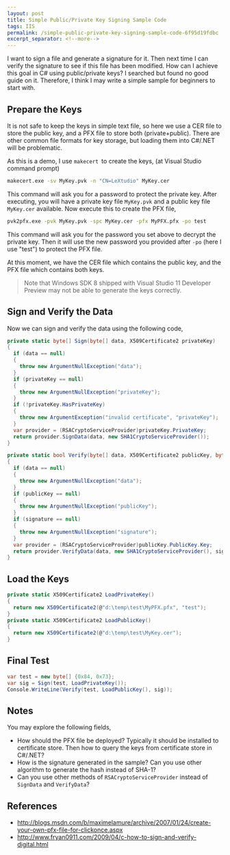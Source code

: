 ```yaml
---
layout: post
title: Simple Public/Private Key Signing Sample Code
tags: IIS
permalink: /simple-public-private-key-signing-sample-code-6f95d19fdbc
excerpt_separator: <!--more-->
---
```


I want to sign a file and generate a signature for it. Then next time I can verify the signature to see if this file has been modified. How can I achieve this goal in C# using public/private keys? I searched but found no good guide on it. Therefore, I think I may write a simple sample for beginners to start with.
<!--more-->

## Prepare the Keys
It is not safe to keep the keys in simple text file, so here we use a CER file to store the public key, and a PFX file to store both (private+public). There are other common file formats for key storage, but loading them into C#/.NET will be problematic.

As this is a demo, I use `makecert `to create the keys, (at Visual Studio command prompt)
``` bash
makecert.exe -sv MyKey.pvk -n "CN=LeXtudio" MyKey.cer
```

This command will ask you for a password to protect the private key. After executing, you will have a private key file `MyKey.pvk` and a public key file `MyKey.cer` available. Now execute this to create the PFX file,
``` bash
pvk2pfx.exe -pvk MyKey.pvk -spc MyKey.cer -pfx MyPFX.pfx -po test
```

This command will ask you for the password you set above to decrypt the private key. Then it will use the new password you provided after `-po` (here I use "test") to protect the PFX file.

At this moment, we have the CER file which contains the public key, and the PFX file which contains both keys.

> Note that Windows SDK 8 shipped with Visual Studio 11 Developer Preview may not be able to generate the keys correctly.

## Sign and Verify the Data
Now we can sign and verify the data using the following code,
``` csharp
private static byte[] Sign(byte[] data, X509Certificate2 privateKey)
{
  if (data == null)
  {
    throw new ArgumentNullException("data");
  }
  if (privateKey == null)
  {
    throw new ArgumentNullException("privateKey");
  }
  if (!privateKey.HasPrivateKey)
  {
    throw new ArgumentException("invalid certificate", "privateKey");
  }
  var provider = (RSACryptoServiceProvider)privateKey.PrivateKey;
  return provider.SignData(data, new SHA1CryptoServiceProvider());
}

private static bool Verify(byte[] data, X509Certificate2 publicKey, byte[] signature)
{
  if (data == null)
  {
    throw new ArgumentNullException("data");
  }
  if (publicKey == null)
  {
    throw new ArgumentNullException("publicKey");
  }
  if (signature == null)
  {
    throw new ArgumentNullException("signature");
  }
  var provider = (RSACryptoServiceProvider)publicKey.PublicKey.Key;
  return provider.VerifyData(data, new SHA1CryptoServiceProvider(), signature);
}
```

## Load the Keys
``` csharp
private static X509Certificate2 LoadPrivateKey()
{
  return new X509Certificate2(@"d:\temp\test\MyPFX.pfx", "test");
}
private static X509Certificate2 LoadPublicKey()
{
  return new X509Certificate2(@"d:\temp\test\MyKey.cer");
}
```

## Final Test
``` csharp
var test = new byte[] {0x84, 0x73};
var sig = Sign(test, LoadPrivateKey());
Console.WriteLine(Verify(test, LoadPublicKey(), sig));
```

## Notes
You may explore the following fields,

* How should the PFX file be deployed? Typically it should be installed to certificate store. Then how to query the keys from certificate store in C#/.NET?
* How is the signature generated in the sample? Can you use other algorithm to generate the hash instead of SHA-1?
* Can you use other methods of `RSACryptoServiceProvider` instead of `SignData` and `VerifyData`?

## References
* http://blogs.msdn.com/b/maximelamure/archive/2007/01/24/create-your-own-pfx-file-for-clickonce.aspx
* http://www.fryan0911.com/2009/04/c-how-to-sign-and-verify-digital.html

